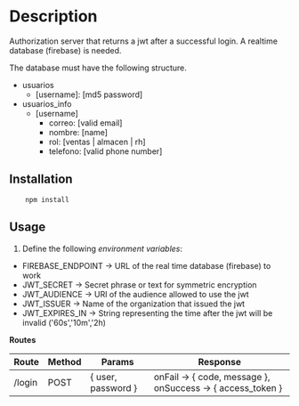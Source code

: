 # Description

Authorization server that returns a jwt after a successful login. A realtime database (firebase) is needed.

The database must have the following structure.

- usuarios
  - [username]: [md5 password]
- usuarios_info
  - [username]
    - correo: [valid email]
    - nombre: [name]
    - rol: [ventas | almacen | rh]
    - telefono: [valid phone number]

## Installation

```console
    npm install
```

## Usage

1. Define the following _environment variables_:

- FIREBASE_ENDPOINT -> URL of the real time database (firebase) to work
- JWT_SECRET -> Secret phrase or text for symmetric encryption
- JWT_AUDIENCE -> URI of the audience allowed to use the jwt
- JWT_ISSUER -> Name of the organization that issued the jwt
- JWT_EXPIRES_IN -> String representing the time after the jwt will be invalid ('60s','10m','2h)

**Routes**

| Route  | Method | Params             | Response                                                   |
| ------ | ------ | ------------------ | ---------------------------------------------------------- |
| /login | POST    | { user, password } | onFail -> { code, message }, onSuccess -> { access_token } |
